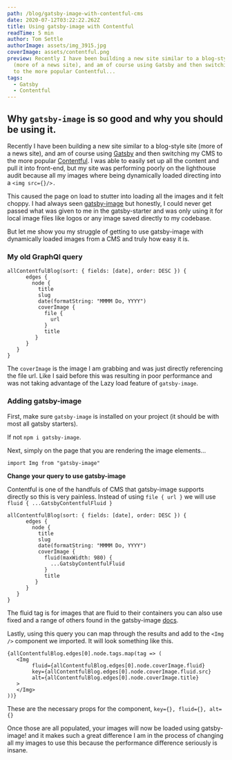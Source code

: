 ```yaml
---
path: /blog/gatsby-image-with-contentful-cms
date: 2020-07-12T03:22:22.262Z
title: Using gatsby-image with Contentful
readTime: 5 min
author: Tom Settle
authorImage: assets/img_3915.jpg
coverImage: assets/contentful.png
preview: Recently I have been building a new site similar to a blog-style site
  (more of a news site), and am of course using Gatsby and then switching my CMS
  to the more popular Contentful...
tags:
  - Gatsby
  - Contentful
---
```

## Why `gatsby-image` is so good and why you should be using it.

Recently I have been building a new site similar to a blog-style site (more of a news site), and am of course using [Gatsby](https://www.gatsbyjs.org/) and then switching my CMS to the more popular [Contentful](https://www.contentful.com/). I was able to easily set up all the content and pull it into front-end, but my site was performing poorly on the lighthouse audit because all my images where being dynamically loaded directing into a `<img src={}/>.`

This caused the page on load to stutter into loading all the images and it felt choppy. I had always seen [gatsby-image](https://www.gatsbyjs.org/packages/gatsby-image/) but honestly, I could never get passed what was given to me in the gatsby-starter and was only using it for local image files like logos or any image saved directly to my codebase.

But let me show you my struggle of getting to use gatsby-image with dynamically loaded images from a CMS and truly how easy it is.

### My old GraphQl query

```
allContentfulBlog(sort: { fields: [date], order: DESC }) {
      edges {
        node {
          title
          slug
          date(formatString: "MMMM Do, YYYY")
          coverImage {
            file {
              url
            }
            title
         }
      }
   }
}
```

The `coverImage` is the image I am grabbing and was just directly referencing the file url. Like I said before this was resulting in poor performance and was not taking advantage of the Lazy load feature of `gatsby-image`.

### Adding gatsby-image

First, make sure `gatsby-image` is installed on your project (it should be with most all gatsby starters). 

If not `npm i gatsby-image`.

Next, simply on the page that you are rendering the image elements... 

`import Img from "gatsby-image"`

**Change your query to use gatsby-image**

Contentful is one of the handfuls of CMS that gatsby-image supports directly so this is very painless. Instead of using `file { url }` we will use `fluid { ...GatsbyContentfulFluid }`

```
allContentfulBlog(sort: { fields: [date], order: DESC }) {
      edges {
        node {
          title
          slug
          date(formatString: "MMMM Do, YYYY")
          coverImage {
            fluid(maxWidth: 980) {
              ...GatsbyContentfulFluid
            }
            title
         }
      }
   }
}
```

The fluid tag is for images that are fluid to their containers you can also use fixed and a range of others found in the gatsby-image [docs](https://www.gatsbyjs.org/packages/gatsby-image/).

Lastly, using this query you can map through the results and add to the `<Img />` component we imported. It will look something like this.

```
{allContentfulBlog.edges[0].node.tags.map(tag => (
   <Img 
        fluid={allContentfulBlog.edges[0].node.coverImage.fluid}
        key={allContentfulBlog.edges[0].node.coverImage.fluid.src}
        alt={allContentfulBlog.edges[0].node.coverImage.title}
   >
   </Img>
))}
```

These are the necessary props for the component, `key={}, fluid={}, alt={}` 

Once those are all populated, your images will now be loaded using gatsby-image! and it makes such a great difference I am in the process of changing all my images to use this because the performance difference seriously is insane.